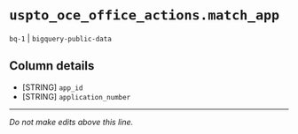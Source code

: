 # `uspto_oce_office_actions.match_app`
`bq-1` | `bigquery-public-data`

## Column details
* [STRING]    `app_id`
* [STRING]    `application_number`

-------------------------------------------------------------------------------
*Do not make edits above this line.*
